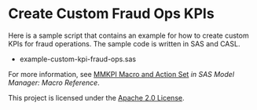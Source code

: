 # Create Custom Fraud Ops KPIs

Here is a sample script that contains an example for how to create custom KPIs for fraud operations. The sample code is written in SAS and CASL.

* example-custom-kpi-fraud-ops.sas 

For more information, see [MMKPI Macro and Action Set](https://documentation.sas.com/doc/en/mdlmgrcdc/default/mdlmgrmacro/n0qm1nce8n36y7n1cc4htdv6vzp6.htm) _in SAS Model Manager: Macro Reference_.

This project is licensed under the [Apache 2.0 License](../../../LICENSE).
